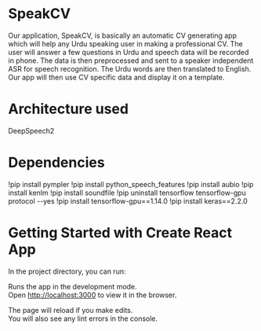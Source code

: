 # SpeakCV
Our application, SpeakCV, is basically an automatic CV generating app which will help any Urdu speaking user in making a professional CV. The user will answer a few questions in Urdu and speech data will be recorded in phone. The data is then preprocessed and sent to a speaker independent ASR for speech recognition. The Urdu words are then translated to English. Our app will then use CV specific data and display it on a template.
# Architecture used
DeepSpeech2

# Dependencies
!pip install pympler
!pip install python_speech_features
!pip install aubio
!pip install kenlm
!pip install soundfile
!pip uninstall tensorflow tensorflow-gpu protocol --yes
!pip install tensorflow-gpu==1.14.0
!pip install keras==2.2.0

# Getting Started with Create React App

In the project directory, you can run:

Runs the app in the development mode.\
Open [http://localhost:3000](http://localhost:3000) to view it in the browser.

The page will reload if you make edits.\
You will also see any lint errors in the console.


